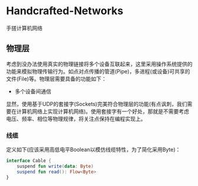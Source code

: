 # Handcrafted-Networks
手搓计算机网络

## 物理层
考虑到没办法使用真实的物理链接将多个设备互联起来，这里采用操作系统提供的功能来模拟物理传输行为。如点对点传播的管道(Pipe)，多进程(或设备)可共享的文件(File)等。物理层需要具备的功能如下：
- 多个设备间通信

显然，使用基于UDP的套接字(Sockets)完美符合物理层的功能(有点讽刺，我们需要在计算机网络上实现计算机网络)。使用套接字有一个好处，那就是不需要考虑电压、频率、相位等物理规律，将关注点保持在编程实现上。

### 线缆
定义如下(应该采用高低电平Boolean以模仿线缆特性，为了简化采用Byte)：
```kotlin
interface Cable {
    suspend fun write(data: Byte)
    suspend fun read(): Flow<Byte>
}
```

